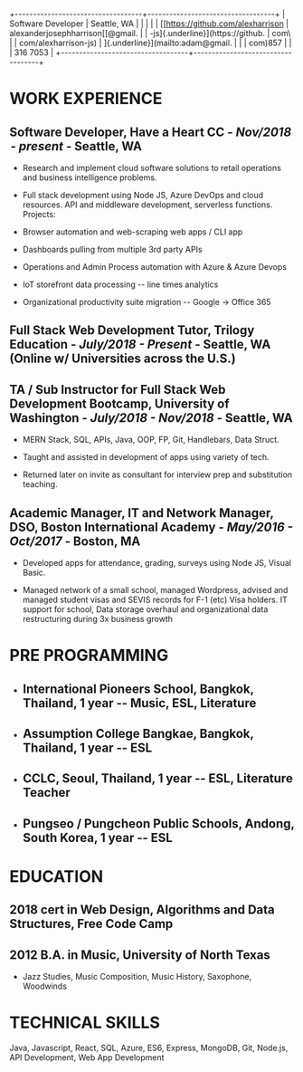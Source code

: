 +-----------------------------------+-----------------------------------+
| Software Developer                | Seattle, WA                       |
|                                   |                                   |
| [[https://github.com/alexharrison | alexanderjosephharrison[[\@gmail. |
| -js]{.underline}](https://github. | com\                              |
| com/alexharrison-js)              | ]{.underline}](mailto:adam@gmail. |
|                                   | com)857                           |
|                                   | 316 7053                          |
+-----------------------------------+-----------------------------------+

 WORK EXPERIENCE
===============

Software Developer, Have a Heart CC - *Nov/2018  - present -* Seattle, WA
-------------------------------------------------------------------------

-   Research and implement cloud software solutions to retail operations
    and business intelligence problems.

-   Full stack development using Node JS, Azure DevOps and cloud
    resources. API and middleware development, serverless functions.
    Projects:

<!-- -->

-   Browser automation and web-scraping web apps / CLI app

-   Dashboards pulling from multiple 3rd party APIs

-   Operations and Admin Process automation with Azure & Azure Devops

-   IoT storefront data processing -- line times analytics

-   Organizational productivity suite migration -- Google -\> Office 365

Full Stack Web Development Tutor, Trilogy Education - *July/2018 - Present -* Seattle, WA (Online w/ Universities across the U.S.)
----------------------------------------------------------------------------------------------------------------------------------

TA / Sub Instructor for Full Stack Web Development Bootcamp, University of Washington - *July/2018 - Nov/2018 -* Seattle, WA
----------------------------------------------------------------------------------------------------------------------------

-   MERN Stack, SQL, APIs, Java, OOP, FP, Git, Handlebars, Data Struct.

-   Taught and assisted in development of apps using variety of tech.

-   Returned later on invite as consultant for interview prep and
    substitution teaching.

Academic Manager, IT and Network Manager, DSO, Boston International Academy - *May/2016 - Oct/2017 -* Boston, MA
----------------------------------------------------------------------------------------------------------------

-   Developed apps for attendance, grading, surveys using Node JS,
    Visual Basic.

-   Managed network of a small school, managed Wordpress, advised and
    managed student visas and SEVIS records for F-1 (etc) Visa holders.
    IT support for school, Data storage overhaul and organizational data
    restructuring during 3x business growth

PRE PROGRAMMING
===============

-   International Pioneers School, Bangkok, Thailand, 1 year -- Music, ESL, Literature
    ----------------------------------------------------------------------------------

-   Assumption College Bangkae, Bangkok, Thailand, 1 year -- ESL
    ------------------------------------------------------------

-   CCLC, Seoul, Thailand, 1 year -- ESL, Literature Teacher
    --------------------------------------------------------

-   Pungseo / Pungcheon Public Schools, Andong, South Korea, 1 year -- ESL
    ----------------------------------------------------------------------

EDUCATION
=========

2018 cert in Web Design, Algorithms and Data Structures, Free Code Camp
-----------------------------------------------------------------------

2012 B.A. in Music, University of North Texas
---------------------------------------------

-   Jazz Studies, Music Composition, Music History, Saxophone, Woodwinds

TECHNICAL SKILLS
================

Java, Javascript, React, SQL, Azure, ES6, Express, MongoDB, Git,
Node.js, API Development, Web App Development
